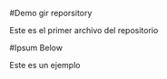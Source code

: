 #Demo gir reporsitory

Este es el primer archivo del repositorio


#Ipsum Below

Este es un ejemplo

